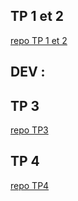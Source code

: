 ## TP 1 et 2

[repo TP 1 et 2](https://github.com/brendan-vis/B2-reseau.git)





## DEV :


## TP 3

[repo TP3](https://github.com/brendan-vis/TP3.git)

## TP 4

[repo TP4](https://github.com/brendan-vis/TP4.git)
